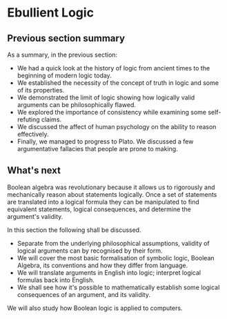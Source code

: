 # Ebullient Logic

## Previous section summary

As a summary, in the previous section:
* We had a quick look at the history of logic from ancient times to the
  beginning of modern logic today.
* We established the necessity of the concept of truth in logic and some of its
  properties.
* We demonstrated the limit of logic showing how logically valid arguments can
  be philosophically flawed.
* We explored the importance of consistency while examining some self-refuting
  claims.
* We discussed the affect of human psychology on the ability to reason
  effectively.
* Finally, we managed to progress to Plato. We discussed a few argumentative
  fallacies that people are prone to making.

## What's next

Boolean algebra was revolutionary because it allows us to rigorously and
mechanically reason about statements logically. Once a set of statements are
translated into a logical formula they can be manipulated to find equivalent
statements, logical consequences, and determine the argument's validity.

In this section the following shall be discussed.
* Separate from the underlying philosophical assumptions, validity of logical     arguments can by recognised by their form.
* We will cover the most basic formalisation of symbolic logic,
  Boolean Algebra, its conventions and how they differ from language.
* We will translate arguments in English into logic; interpret logical       formulas back into English.
* We shall see how it's possible to mathematically establish some logical    consequences of an argument, and its validity.

We will also study how Boolean logic is applied to computers.

